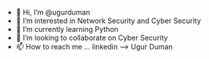 - 👋 Hi, I’m @ugurduman
- 👀 I’m interested in Network Security and Cyber Security
- 🌱 I’m currently learning Python
- 💞️ I’m looking to collaborate on Cyber Security
- 📫 How to reach me ... linkedin --> Ugur Duman

<!---
ugurduman/ugurduman is a ✨ special ✨ repository because its `README.md` (this file) appears on your GitHub profile.
You can click the Preview link to take a look at your changes.
--->
